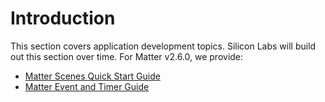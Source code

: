 # Introduction

This section covers application development topics. Silicon Labs will build out this section over time. For Matter v2.6.0, we provide:

- [Matter Scenes Quick Start Guide](./matter-scenes-quick-start-guide)
- [Matter Event and Timer Guide](./matter-event-timer-guide.md)
